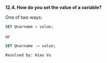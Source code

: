 **12.4. How do you set the value of a variable?**

One of two ways:
```sql
SET @varname = value;
```
or
```sql
SET @varname := value;
```

`Resolved by: Hieu Vu`
